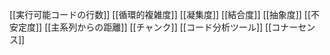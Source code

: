 [[実行可能コードの行数]]
[[循環的複雑度]]
[[凝集度]]
[[結合度]]
[[抽象度]]
[[不安定度]]
[[主系列からの距離]]
[[チャンク]]
[[コード分析ツール]]
[[コナーセンス]]